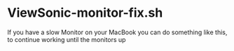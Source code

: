 # ViewSonic-monitor-fix.sh
If you have a slow Monitor on your MacBook you can do something like this, to continue working until the monitors up
